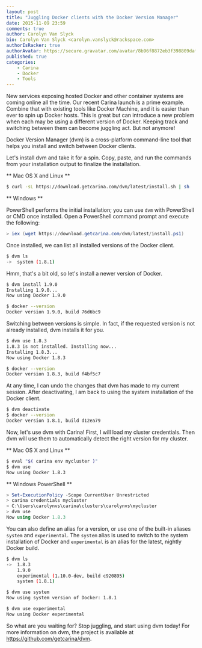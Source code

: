 ```yaml
---
layout: post
title: "Juggling Docker clients with the Docker Version Manager"
date: 2015-11-09 23:59
comments: true
author: Carolyn Van Slyck
bio: Carolyn Van Slyck <carolyn.vanslyck@rackspace.com>
authorIsRacker: true
authorAvatar: https://secure.gravatar.com/avatar/8b96f8872eb3f398809daf017ee3a8ab
published: true
categories:
    - Carina
    - Docker
    - Tools
---
```


New services exposing hosted Docker and other container systems are coming online all the time. Our recent Carina launch is a prime example.
Combine that with existing tools like Docker Machine, and it is easier than ever to spin up Docker hosts.
This is great but can introduce a new problem when each may be using a
different version of Docker. Keeping track and switching between them can become juggling act.
But not anymore!

Docker Version Manager (dvm) is a cross-platform command-line tool that helps you install and
switch between Docker clients.

<!-- more -->

Let's install dvm and take it for a spin. Copy, paste, and run the commands from your
installation output to finalize the installation.

** Mac OS X and Linux **

```bash
$ curl -sL https://download.getcarina.com/dvm/latest/install.sh | sh
```

** Windows **

PowerShell performs the initial installation; you can use `dvm` with PowerShell or CMD once installed.
Open a PowerShell command prompt and execute the following:

```powershell
> iex (wget https://download.getcarina.com/dvm/latest/install.ps1)
```

Once installed, we can list all installed versions of the Docker client.

```bash
$ dvm ls
->  system (1.8.1)
```

Hmm, that's a bit old, so let's install a newer version of Docker.

```bash
$ dvm install 1.9.0
Installing 1.9.0...
Now using Docker 1.9.0

$ docker --version
Docker version 1.9.0, build 76d6bc9
```

Switching between versions is simple. In fact, if the requested version is not already
installed, dvm installs it for you.

```bash
$ dvm use 1.8.3
1.8.3 is not installed. Installing now...
Installing 1.8.3...
Now using Docker 1.8.3

$ docker --version
Docker version 1.8.3, build f4bf5c7
```

At any time, I can undo the changes that dvm has made to my current session. After
deactivating, I am back to using the system installation of the Docker client.

```bash
$ dvm deactivate
$ docker --version
Docker version 1.8.1, build d12ea79
```

Now, let's use dvm with Carina! First, I will load my cluster credentials.
Then dvm will use them to automatically detect the right version for my cluster.

** Mac OS X and Linux **

```bash
$ eval "$( carina env mycluster )"
$ dvm use
Now using Docker 1.8.3
```

** Windows PowerShell **

```powershell
> Set-ExecutionPolicy -Scope CurrentUser Unrestricted
> carina credentials mycluster
> C:\Users\carolynvs\carina\clusters\carolynvs\mycluster
> dvm use
Now using Docker 1.8.3
```

You can also define an alias for a version, or use one of the built-in aliases
`system` and `experimental`. The `system` alias is used to switch to the system
installation of Docker and `experimental` is an alias for the latest, nightly Docker build.

```bash
$ dvm ls
->  1.8.3
    1.9.0
    experimental (1.10.0-dev, build c920895)
    system (1.8.1)

$ dvm use system
Now using system version of Docker: 1.8.1

$ dvm use experimental
Now using Docker experimental
```

So what are you waiting for? Stop juggling, and start using dvm today!
For more information on dvm, the project is available at https://github.com/getcarina/dvm.
